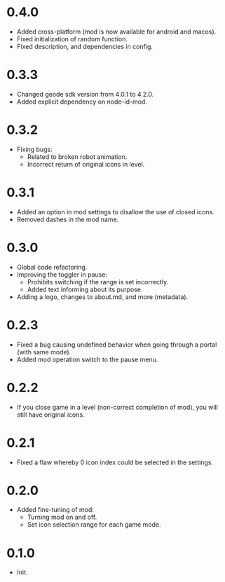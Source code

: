 # 0.4.0
- Added cross-platform (mod is now available for android and macos).
- Fixed initialization of random function.
- Fixed description, and dependencies in config.

# 0.3.3
- Changed geode sdk version from 4.0.1 to 4.2.0.
- Added explicit dependency on node-id-mod.

# 0.3.2
- Fixing bugs:
  - Related to broken robot animation.
  - Incorrect return of original icons in level.

# 0.3.1
- Added an option in mod settings to disallow the use of closed icons.
- Removed dashes in the mod name.

# 0.3.0
- Global code refactoring.
- Improving the toggler in pause:
    - Prohibits switching if the range is set incorrectly.
    - Added text informing about its purpose.
- Adding a logo, changes to about.md, and more (metadata).

# 0.2.3
- Fixed a bug causing undefined behavior when going through a portal (with same mode).
- Added mod operation switch to the pause menu.

# 0.2.2
- If you close game in a level (non-correct completion of mod), you will still have original icons.

# 0.2.1
- Fixed a flaw whereby 0 icon index could be selected in the settings.

# 0.2.0
- Added fine-tuning of mod:
    - Turning mod on and off.
    - Set icon selection range for each game mode.

# 0.1.0
- Init.
